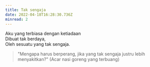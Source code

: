 ```yaml
---
title: Tak sengaja
date: 2022-04-18T16:28:30.736Z
minread: 2
---
```

Aku yang terbiasa dengan ketiadaan\
Dibuat tak berdaya,\
Oleh sesuatu yang tak sengaja.

> "Mengapa harus berperang, jika yang tak sengaja justru lebih menyakitkan?" (Acar nasi goreng yang terbuang)